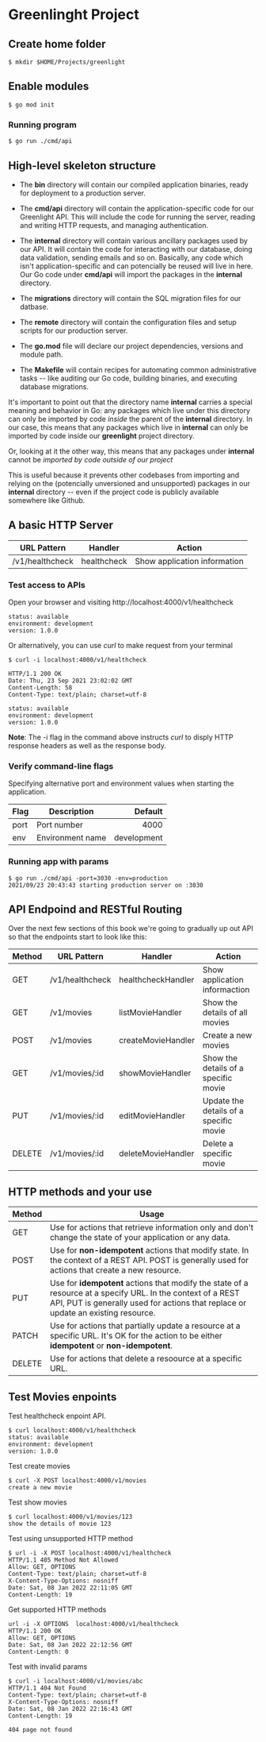 # Greenlinght Project

## Create home folder
```
$ mkdir $HOME/Projects/greenlight
```

## Enable modules
```
$ go mod init
```

### Running program
```
$ go run ./cmd/api
``` 

## High-level skeleton structure

* The **bin** directory will contain our compiled application binaries, ready for deployment to a production server.

* The **cmd/api** directory will contain the application-specific code for our Greenlight API. This will include the code for running the server, reading and writing HTTP requests, and managing authentication.

* The **internal** directory will contain various ancillary packages used by our API. It will contain the code for interacting with our database, doing data validation, sending emails and so on. Basically, any code which isn't application-specific and can potencially be reused will live in here. Our Go code under **cmd/api** will import the packages in the **internal** directory.

* The **migrations** directory will contain the SQL migration files for our datbase.

* The **remote** directory will contain the configuration files and setup scripts for our production server.

* The **go.mod** file will declare our project dependencies, versions and module path.

* The **Makefile** will contain recipes for automating common administrative tasks -- like auditing our Go code, building binaries, and executing database migrations.

It's important to point out that the directory name **internal** carries a special meaning and behavior in Go: any packages which live under this directory can only be imported by code *inside* the parent of the **internal** directory. In our case, this means that any packages which live in **internal** can only be imported by code inside our **greenlight** project directory.

Or, looking at it the other way, this means that any packages under **internal** cannot be *imported by code outside of our project*

This is useful because it prevents other codebases from importing and relying on the (potencially unversioned and unsupported) packages in our **internal** directory -- even if the project code is publicly available somewhere like Github.

## A basic HTTP Server

| URL Pattern | Handler | Action |
| ----------- | ----------- | ----------- |
| /v1/healthcheck | healthcheck | Show application information |

### Test access to APIs
Open your browser and visiting http://localhost:4000/v1/healthcheck
```
status: available
environment: development
version: 1.0.0
```

Or alternatively, you can use *curl* to make request from your terminal

```
$ curl -i localhost:4000/v1/healthcheck

HTTP/1.1 200 OK
Date: Thu, 23 Sep 2021 23:02:02 GMT
Content-Length: 58
Content-Type: text/plain; charset=utf-8

status: available
environment: development
version: 1.0.0
```
**Note**: The -i flag in the command above instructs *curl* to disply HTTP response headers as well as the response body.


### Verify command-line flags
Specifying alternative port and environment values when starting the application.

| Flag   | Description      | Default     |
| ------ | ---------------- | ----------: | 
| port   | Port number      | 4000        |
| env    | Environment name | development | 


### Running app with params
```
$ go run ./cmd/api -port=3030 -env=production
2021/09/23 20:43:43 starting production server on :3030
```


## API Endpoind and RESTful Routing

Over the next few sections of this book we're going to gradually up out API so that the endpoints start to look like this:


| Method      | URL Pattern | Handler     | Action      |
| ----------- | ----------- | ----------- | ----------- |
| GET         | /v1/healthcheck | healthcheckHandler | Show application informaction |
| GET         | /v1/movies | listMovieHandler | Show the details of all movies |
| POST         | /v1/movies | createMovieHandler | Create a new movies |
| GET         | /v1/movies/:id | showMovieHandler | Show the details of a specific movie |
| PUT         | /v1/movies/:id | editMovieHandler | Update the details of a specific movie |
| DELETE       | /v1/movies/:id | deleteMovieHandler | Delete a specific movie |


## HTTP methods and your use


| Method | Usage |
| ------ | ----- |
| GET | Use for actions that retrieve information only and don't change the state of your application or any data. |
| POST | Use for **non-idempotent** actions that modify state. In the context of a REST API. POST is generally used for actions that create a new resource. |
| PUT | Use for **idempotent** actions that modify the state of a resource at a specify URL. In the context of a REST API, PUT is generally used for actions that replace or update an existing resource. |
| PATCH | Use for actions that partially update a resource at a specific URL. It's OK for the action to be either **idempotent** or **non-idempotent**. |
| DELETE | Use for actions that delete a resoource at a specific URL. |



## Test Movies enpoints

Test healthcheck enpoint API.
```
$ curl localhost:4000/v1/healthcheck
status: available
environment: development
version: 1.0.0
```
Test create movies
```
$ curl -X POST localhost:4000/v1/movies
create a new movie
```
Test show movies
```
$ curl localhost:4000/v1/movies/123
show the details of movie 123
```
Test using unsupported HTTP method
```
$ url -i -X POST localhost:4000/v1/healthcheck
HTTP/1.1 405 Method Not Allowed
Allow: GET, OPTIONS
Content-Type: text/plain; charset=utf-8
X-Content-Type-Options: nosniff
Date: Sat, 08 Jan 2022 22:11:05 GMT
Content-Length: 19
```
Get supported HTTP methods
```
url -i -X OPTIONS  localhost:4000/v1/healthcheck
HTTP/1.1 200 OK
Allow: GET, OPTIONS
Date: Sat, 08 Jan 2022 22:12:56 GMT
Content-Length: 0
```
Test with invalid params
```
$ curl -i localhost:4000/v1/movies/abc
HTTP/1.1 404 Not Found
Content-Type: text/plain; charset=utf-8
X-Content-Type-Options: nosniff
Date: Sat, 08 Jan 2022 22:16:43 GMT
Content-Length: 19

404 page not found
```